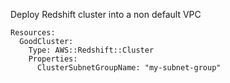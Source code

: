 
Deploy Redshift cluster into a non default VPC

```yaml---
Resources:
  GoodCluster:
    Type: AWS::Redshift::Cluster
    Properties:
      ClusterSubnetGroupName: "my-subnet-group"

```


